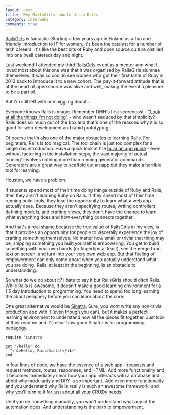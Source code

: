 ```yaml
---
layout: post
title:  Why RailsGirls should ditch Rails
category: interwebs
comments: true
---
```


[RailsGirls](http://railsgirls.com/) is fantastic.  Starting a few years ago in Finland as a fun and friendly introduction to IT for women, it's been the catalyst for a number of tech careers.  It's like the best bits of Ruby and open source culture distilled into one (well catered) day and night.

Last weekend I attended my third [RailsGirls](http://railsgirls.com/brisbane) event as a mentor and what I loved most about this one was that it was organised by RailsGirls alumnae themselves.  It was so cool to see women who got their first taste of Ruby in 2013 back to introduce it to a new cohort. The pay-it-forward attitude that is at the heart of open source was alive and well, making the event a pleasure to be a part of.

But I'm still left with one niggling doubt...

Everyone knows Rails is magic.  Remember DHH's first screencast - ["Look at all the things I'm not doing"](https://www.youtube.com/watch?v=Gzj723LkRJY&t=4m15s) - who wasn't seduced by that simplicity?  Rails does so much out of the box and that's one of the reasons why it is so good for web development and rapid prototyping.

Of course that's also one of the major obstacles to learning Rails.  For beginners, Rails is too magical.  The tool chain is just too complex for a single day introduction.  Have a quick look at the [build an app guide](http://guides.railsgirls.com/app/) - even without factoring in the installation steps, the vast majority of actual 'coding' involves nothing more than running generator commands.  Generators are a great way to scaffold out an app but they make a horrible tool for learning.

Houston, we have a problem.

If students spend most of their time doing things outside of Ruby and Rails, then they aren't learning Ruby on Rails.  If they spend most of their time running build tools, they lose the opportunity to learn what a web app actually does.  Because they aren't specifying routes, writing controllers, defining models, and crafting views, they don't have the chance to learn what everything does and how everything connects together.

And that's a real shame because the true value of RailsGirls in my view, is that it provides an opportunity for people to viscerally experience the joy of crafting something themselves.  No matter how small or trivial that thing may be, shipping something you built yourself is empowering.  You get to build something with your own hands (or fingertips at least), see it emerge from text on screen, and turn into your very own web app.  But that feeling of empowerment can only come about when you actually understand what you are doing.  Rails, at least in the beginning, is an obstacle to understanding.

So what do we do about it?  I hate to say it but RailsGirls should ditch Rails.  While Rails is awesome, it doesn't make a good learning environment for a 1.5 day introduction to programming.  You need to spend too long learning the about periphery before you can learn about the core.

One great alternative would be [Sinatra](http://www.sinatrarb.com/). Sure, you wont write any non-trivial production app with it (even though you can), but it makes a perfect learning environment to understand how all the pieces fit together.  Just look at their readme and it's clear how good Sinatra is for programming pedagogy.


    require 'sinatra'

    get '/hello' do
      "<h1>Hello, RailsGirls!</h1>"
    end


In four lines of code, we have the essence of a web app - requests and request methods, routes, responses, and HTML.  Add more functionality and it becomes immediately clear how your app interacts with a database and about why modularity and DRY is so important.  Add even more functionality and you understand why Rails really is such an awesome framework, and why you'll turn to it for just about all your CRUDy needs.

Until you do something manually, you won't understand what any of the automation does.  And understanding is the path to empowerment.